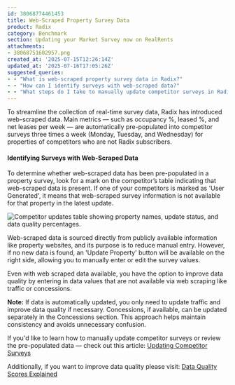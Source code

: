 ```yaml
---
id: 38068774461453
title: Web-Scraped Property Survey Data
product: Radix
category: Benchmark
section: Updating your Market Survey now on RealRents
attachments:
- 38068751602957.png
created_at: '2025-07-15T12:26:14Z'
updated_at: '2025-07-16T17:05:26Z'
suggested_queries:
- - "What is web-scraped property survey data in Radix?"
- - "How can I identify surveys with web-scraped data?"
- - "What steps do I take to manually update competitor surveys in Radix?"
---
```

To streamline the collection of real-time survey data, Radix has introduced web-scraped data. Main metrics — such as occupancy %, leased %, and net leases per week — are automatically pre-populated into competitor surveys three times a week (Monday, Tuesday, and Wednesday) for properties of competitors who are not Radix subscribers.

#### Identifying Surveys with Web-Scraped Data

To determine whether web-scraped data has been pre-populated in a property survey, look for a mark on the competitor’s table indicating that web-scraped data is present. If one of your competitors is marked as 'User Generated', it means that web-scraped survey information is not available for that property in the latest update.

![Competitor updates table showing property names, update status, and data quality percentages.](attachments/38068751602957.png)

Web-scraped data is sourced directly from publicly available information like property websites, and its purpose is to reduce manual entry. However, if no new data is found, an 'Update Property' button will be available on the right side, allowing you to manually enter or edit the survey values.

Even with web scraped data available, you have the option to improve data quality by entering in data values that are not available via web scraping like traffic or concessions.

**Note:** If data is automatically updated, you only need to update traffic and improve data quality if necessary. Concessions, if available, can be updated separately in the Concessions section. This approach helps maintain consistency and avoids unnecessary confusion.

If you'd like to learn how to manually update competitor surveys or review the pre-populated data — check out this article: [Updating Competitor Surveys](https://help.radix.com/hc/en-us/articles/37874525132941)

Additionally, if you want to improve data quality please visit: [Data Quality Scores Explained](https://help.radix.com/hc/en-us/articles/28429466699533)